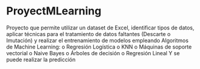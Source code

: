 # ProyectMLearning
Proyecto que permite utilizar un dataset de Excel, identificar tipos de datos, aplicar técnicas para el tratamiento de datos faltantes (Descarte o Imutación) y realizar el entrenamiento
de modelos empleando Algoritmos de Machine Learning: 
o Regresión Logística 
o KNN o Máquinas de soporte vectorial 
o Naive Bayes 
o Árboles de decisión 
o Regresión Lineal
Y se puede realizar la predicción
